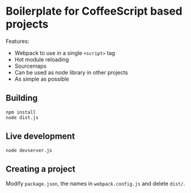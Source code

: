 

Boilerplate for CoffeeScript based projects
===

Features:

* Webpack to use in a single `<script>` tag
* Hot module reloading
* Sourcemaps
* Can be used as node library in other projects
* As simple as possible

Building
---

    npm install
    node dist.js
    
Live development
---

    node devserver.js

Creating a project
---

Modify `package.json`, the names in `webpack.config.js` and delete `dist/`.
